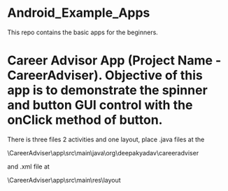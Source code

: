 # Android_Example_Apps
This repo contains the basic apps for the beginners.
# Career Advisor App (Project Name - CareerAdviser). Objective of this app is to demonstrate the spinner and button GUI control with the onClick method of button.
There is three files 2 activities and one layout, place .java files at the 

\CareerAdviser\app\src\main\java\org\deepakyadav\careeradviser

and .xml file at

\CareerAdviser\app\src\main\res\layout
